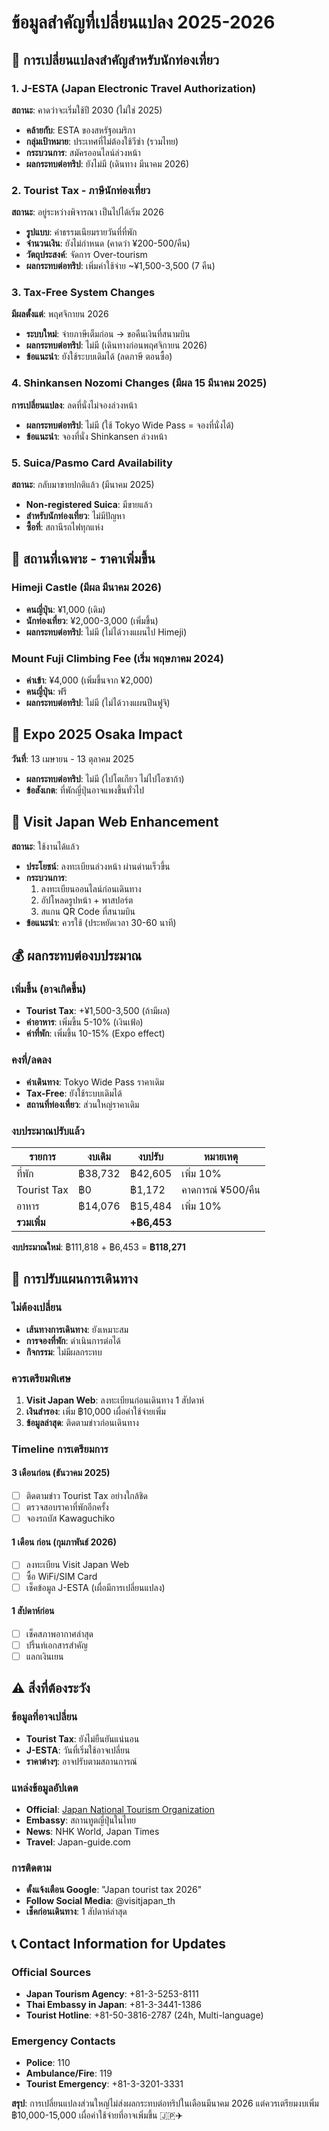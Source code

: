 # ข้อมูลสำคัญที่เปลี่ยนแปลง 2025-2026

## 🚨 การเปลี่ยนแปลงสำคัญสำหรับนักท่องเที่ยว

### 1. J-ESTA (Japan Electronic Travel Authorization)
**สถานะ**: คาดว่าจะเริ่มใช้ปี 2030 (ไม่ใช่ 2025)
- **คล้ายกับ**: ESTA ของสหรัฐอเมริกา
- **กลุ่มเป้าหมาย**: ประเทศที่ไม่ต้องใช้วีซ่า (รวมไทย)
- **กระบวนการ**: สมัครออนไลน์ล่วงหน้า
- **ผลกระทบต่อทริป**: ยังไม่มี (เดินทาง มีนาคม 2026)

### 2. Tourist Tax - ภาษีนักท่องเที่ยว
**สถานะ**: อยู่ระหว่างพิจารณา เป็นไปได้เริ่ม 2026
- **รูปแบบ**: ค่าธรรมเนียมรายวันที่ที่พัก
- **จำนวนเงิน**: ยังไม่กำหนด (คาดว่า ¥200-500/คืน)
- **วัตถุประสงค์**: จัดการ Over-tourism
- **ผลกระทบต่อทริป**: เพิ่มค่าใช้จ่าย ~¥1,500-3,500 (7 คืน)

### 3. Tax-Free System Changes
**มีผลตั้งแต่**: พฤศจิกายน 2026
- **ระบบใหม่**: จ่ายภาษีเต็มก่อน → ขอคืนเงินที่สนามบิน
- **ผลกระทบต่อทริป**: ไม่มี (เดินทางก่อนพฤศจิกายน 2026)
- **ข้อแนะนำ**: ยังใช้ระบบเดิมได้ (ลดภาษี ตอนซื้อ)

### 4. Shinkansen Nozomi Changes (มีผล 15 มีนาคม 2025)
**การเปลี่ยนแปลง**: ลดที่นั่งไม่จองล่วงหน้า
- **ผลกระทบต่อทริป**: ไม่มี (ใช้ Tokyo Wide Pass = จองที่นั่งได้)
- **ข้อแนะนำ**: จองที่นั่ง Shinkansen ล่วงหน้า

### 5. Suica/Pasmo Card Availability
**สถานะ**: กลับมาขายปกติแล้ว (มีนาคม 2025)
- **Non-registered Suica**: มีขายแล้ว
- **สำหรับนักท่องเที่ยว**: ไม่มีปัญหา
- **ซื้อที่**: สถานีรถไฟทุกแห่ง

## 📍 สถานที่เฉพาะ - ราคาเพิ่มขึ้น

### Himeji Castle (มีผล มีนาคม 2026)
- **คนญี่ปุ่น**: ¥1,000 (เดิม)
- **นักท่องเที่ยว**: ¥2,000-3,000 (เพิ่มขึ้น)
- **ผลกระทบต่อทริป**: ไม่มี (ไม่ได้วางแผนไป Himeji)

### Mount Fuji Climbing Fee (เริ่ม พฤษภาคม 2024)
- **ค่าเข้า**: ¥4,000 (เพิ่มขึ้นจาก ¥2,000)
- **คนญี่ปุ่น**: ฟรี
- **ผลกระทบต่อทริป**: ไม่มี (ไม่ได้วางแผนปีนฟูจิ)

## 🏨 Expo 2025 Osaka Impact
**วันที่**: 13 เมษายน - 13 ตุลาคม 2025
- **ผลกระทบต่อทริป**: ไม่มี (ไปโตเกียว ไม่ไปโอซาก้า)
- **ข้อสังเกต**: ที่พักญี่ปุ่นอาจแพงขึ้นทั่วไป

## 📱 Visit Japan Web Enhancement
**สถานะ**: ใช้งานได้แล้ว
- **ประโยชน์**: ลงทะเบียนล่วงหน้า ผ่านด่านเร็วขึ้น
- **กระบวนการ**: 
  1. ลงทะเบียนออนไลน์ก่อนเดินทาง
  2. อัปโหลดรูปหน้า + พาสปอร์ต
  3. สแกน QR Code ที่สนามบิน
- **ข้อแนะนำ**: ควรใช้ (ประหยัดเวลา 30-60 นาที)

## 💰 ผลกระทบต่องบประมาณ

### เพิ่มขึ้น (อาจเกิดขึ้น)
- **Tourist Tax**: +¥1,500-3,500 (ถ้ามีผล)
- **ค่าอาหาร**: เพิ่มขึ้น 5-10% (เงินเฟ้อ)
- **ค่าที่พัก**: เพิ่มขึ้น 10-15% (Expo effect)

### คงที่/ลดลง
- **ค่าเดินทาง**: Tokyo Wide Pass ราคาเดิม
- **Tax-Free**: ยังใช้ระบบเดิมได้
- **สถานที่ท่องเที่ยว**: ส่วนใหญ่ราคาเดิม

### งบประมาณปรับแล้ว
| รายการ | งบเดิม | งบปรับ | หมายเหตุ |
|--------|--------|--------|---------|
| ที่พัก | ฿38,732 | ฿42,605 | เพิ่ม 10% |
| Tourist Tax | ฿0 | ฿1,172 | คาดการณ์ ¥500/คืน |
| อาหาร | ฿14,076 | ฿15,484 | เพิ่ม 10% |
| **รวมเพิ่ม** | | **+฿6,453** | |

**งบประมาณใหม่**: ฿111,818 + ฿6,453 = **฿118,271**

## 🔄 การปรับแผนการเดินทาง

### ไม่ต้องเปลี่ยน
- **เส้นทางการเดินทาง**: ยังเหมาะสม
- **การจองที่พัก**: ดำเนินการต่อได้
- **กิจกรรม**: ไม่มีผลกระทบ

### ควรเตรียมพิเศษ
1. **Visit Japan Web**: ลงทะเบียนก่อนเดินทาง 1 สัปดาห์
2. **เงินสำรอง**: เพิ่ม ฿10,000 เผื่อค่าใช้จ่ายเพิ่ม
3. **ข้อมูลล่าสุด**: ติดตามข่าวก่อนเดินทาง

### Timeline การเตรียมการ

#### 3 เดือนก่อน (ธันวาคม 2025)
- [ ] ติดตามข่าว Tourist Tax อย่างใกล้ชิด
- [ ] ตรวจสอบราคาที่พักอีกครั้ง
- [ ] จองรถบัส Kawaguchiko

#### 1 เดือน ก่อน (กุมภาพันธ์ 2026)
- [ ] ลงทะเบียน Visit Japan Web
- [ ] ซื้อ WiFi/SIM Card
- [ ] เช็คข้อมูล J-ESTA (เผื่อมีการเปลี่ยนแปลง)

#### 1 สัปดาห์ก่อน
- [ ] เช็คสภาพอากาศล่าสุด
- [ ] ปริ้นท์เอกสารสำคัญ
- [ ] แลกเงินเยน

## ⚠️ สิ่งที่ต้องระวัง

### ข้อมูลที่อาจเปลี่ยน
- **Tourist Tax**: ยังไม่ยืนยันแน่นอน
- **J-ESTA**: วันที่เริ่มใช้อาจเปลี่ยน
- **ราคาต่างๆ**: อาจปรับตามสถานการณ์

### แหล่งข้อมูลอัปเดต
- **Official**: [Japan National Tourism Organization](https://www.jnto.go.jp)
- **Embassy**: สถานทูตญี่ปุ่นในไทย
- **News**: NHK World, Japan Times
- **Travel**: Japan-guide.com

### การติดตาม
- **ตั้งแจ้งเตือน Google**: "Japan tourist tax 2026"
- **Follow Social Media**: @visitjapan_th
- **เช็คก่อนเดินทาง**: 1 สัปดาห์ล่าสุด

## 📞 Contact Information for Updates

### Official Sources
- **Japan Tourism Agency**: +81-3-5253-8111
- **Thai Embassy in Japan**: +81-3-3441-1386
- **Tourist Hotline**: +81-50-3816-2787 (24h, Multi-language)

### Emergency Contacts
- **Police**: 110
- **Ambulance/Fire**: 119
- **Tourist Emergency**: +81-3-3201-3331

**สรุป**: การเปลี่ยนแปลงส่วนใหญ่ไม่ส่งผลกระทบต่อทริปในเดือนมีนาคม 2026 แต่ควรเตรียมงบเพิ่ม ฿10,000-15,000 เผื่อค่าใช้จ่ายที่อาจเพิ่มขึ้น 🇯🇵✈️
